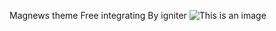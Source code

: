Magnews theme Free integrating By igniter 
![This is an image](https://i.ibb.co/LZ3CvBk/Screenshot-22-1.png)
